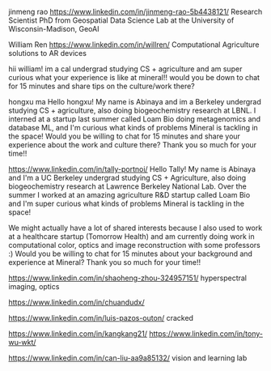jinmeng rao
https://www.linkedin.com/in/jinmeng-rao-5b4438121/
Research Scientist
PhD from Geospatial Data Science Lab at the University of Wisconsin-Madison,
GeoAI



William Ren
https://www.linkedin.com/in/willren/
Computational Agriculture solutions to AR devices

hii william! im a cal undergrad studying CS + agriculture and am super curious what your experience is like at mineral!! would you be down to chat for 15 minutes and share tips on the culture/work there? 



hongxu ma
Hello hongxu! My name is Abinaya and im a Berkeley undergrad studying CS + agriculture, also doing biogeochemistry research at LBNL. I interned at a startup last summer  called Loam Bio doing metagenomics and database ML, and I'm curious what kinds of problems Mineral is tackling in the space! Would you be willing to chat for 15 minutes and share your experience about the work and culture there? Thank you so much for your time!!


https://www.linkedin.com/in/tally-portnoi/
Hello Tally! My name is Abinaya and I'm a UC Berkeley undergrad studying CS + Agriculture, also doing biogeochemistry research at Lawrence Berkeley National Lab. Over the summer I worked at an amazing agriculture R&D startup called Loam Bio and I'm super curious what kinds of problems Mineral is tackling in the space!  

We might actually have a lot of shared interests because I also used to work at a healthcare startup (Tomorrow Health) and am currently doing work in computational color, optics and image reconstruction with some professors :) Would you be willing to chat for 15 minutes about your background and experience at Mineral? Thank you so much for your time!!

https://www.linkedin.com/in/shaoheng-zhou-324957151/
hyperspectral imaging, optics

https://www.linkedin.com/in/chuandudx/

https://www.linkedin.com/in/luis-pazos-outon/
cracked

https://www.linkedin.com/in/kangkang21/
https://www.linkedin.com/in/tony-wu-wkt/

https://www.linkedin.com/in/can-liu-aa9a85132/
vision and learning lab